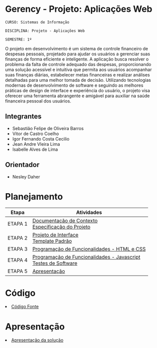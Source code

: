 # Gerency - Projeto: Aplicações Web

`CURSO: Sistemas de Informação`

`DISCIPLINA: Projeto - Aplicações Web`

`SEMESTRE: 1º`

O projeto em desenvolvimento é um sistema de controle financeiro de despesas pessoais, projetado para ajudar os usuários a gerenciar suas finanças de forma eficiente e inteligente. A aplicação busca resolver o problema da falta de controle adequado das despesas, proporcionando uma solução acessível e intuitiva que permita aos usuários acompanhar suas finanças diárias, estabelecer metas financeiras e realizar análises detalhadas para uma melhor tomada de decisão. Utilizando tecnologias modernas de desenvolvimento de software e seguindo as melhores práticas de design de interface e experiência do usuário, o projeto visa oferecer uma ferramenta abrangente e amigável para auxiliar na saúde financeira pessoal dos usuários.

## Integrantes

* Sebastião Felipe de Oliveira Barros
* Vitor de Castro Coelho
* Igor Fernando Costa Cecilio
* Jean Andre VIeira Lima
* Isabelle Alves de Lima 

## Orientador

* Nesley Daher

# Planejamento

| Etapa         | Atividades |
|  :----:   | ----------- |
| ETAPA 1         |[Documentação de Contexto](docs/context.md) <br> [Especificação do Projeto](docs/especification.md) |
| ETAPA 2         |[Projeto de Interface](docs/interface.md) <br> [Template Padrão](docs/template.md) |
| ETAPA 3         |[Programação de Funcionalidades - HTML e CSS](docs/development.md) |
| ETAPA 4        |[Programação de Funcionalidades - Javascript](docs/development.md) <br> [Testes de Software ](docs/tests.md) |
| ETAPA 5         | [Apresentação](presentation/README.md) |

# Código

<li><a href="src/README.md"> Código Fonte</a></li>

# Apresentação

<li><a href="presentation/README.md"> Apresentação da solução</a></li>
